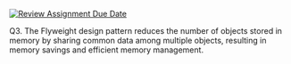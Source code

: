 [![Review Assignment Due Date](https://classroom.github.com/assets/deadline-readme-button-24ddc0f5d75046c5622901739e7c5dd533143b0c8e959d652212380cedb1ea36.svg)](https://classroom.github.com/a/Ni7X44jC)

Q3. The Flyweight design pattern reduces the number of objects stored in memory by sharing common data among multiple objects, resulting in memory savings and efficient memory management.




